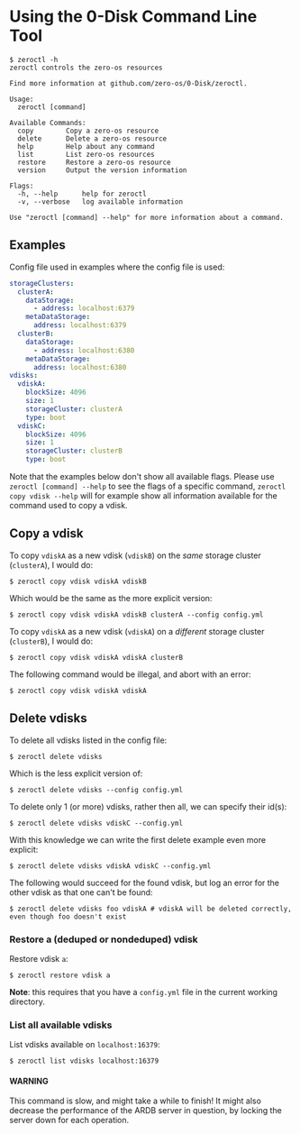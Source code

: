 # Using the 0-Disk Command Line Tool

```
$ zeroctl -h
zeroctl controls the zero-os resources

Find more information at github.com/zero-os/0-Disk/zeroctl.

Usage:
  zeroctl [command]

Available Commands:
  copy        Copy a zero-os resource
  delete      Delete a zero-os resource
  help        Help about any command
  list        List zero-os resources
  restore     Restore a zero-os resource
  version     Output the version information

Flags:
  -h, --help      help for zeroctl
  -v, --verbose   log available information

Use "zeroctl [command] --help" for more information about a command.
```

## Examples

Config file used in examples where the config file is used:

```yaml
storageClusters:
  clusterA:
    dataStorage:
      - address: localhost:6379
    metaDataStorage:
      address: localhost:6379
  clusterB:
    dataStorage:
      - address: localhost:6380
    metaDataStorage:
      address: localhost:6380
vdisks:
  vdiskA:
    blockSize: 4096
    size: 1
    storageCluster: clusterA
    type: boot
  vdiskC:
    blockSize: 4096
    size: 1
    storageCluster: clusterB
    type: boot
```

Note that the examples below don't show all available flags.
Please use `zeroctl [command] --help` to see the flags of a specific command,
`zeroctl copy vdisk --help` will for example show all information available for the
command used to copy a vdisk.

## Copy a vdisk

To copy `vdiskA` as a new vdisk (`vdiskB`) on the _same_ storage cluster (`clusterA`), I would do:

```
$ zeroctl copy vdisk vdiskA vdiskB
```

Which would be the same as the more explicit version:

```
$ zeroctl copy vdisk vdiskA vdiskB clusterA --config config.yml
```

To copy `vdiskA` as a new vdisk (`vdiskA`) on a _different_ storage cluster (`clusterB`), I would do:

```
$ zeroctl copy vdisk vdiskA vdiskA clusterB
```

The following command would be illegal, and abort with an error:

```
$ zeroctl copy vdisk vdiskA vdiskA
```

## Delete vdisks

To delete all vdisks listed in the config file:

```
$ zeroctl delete vdisks
```

Which is the less explicit version of:

```
$ zeroctl delete vdisks --config config.yml
```

To delete only 1 (or more) vdisks, rather then all, we can specify their id(s):

```
$ zeroctl delete vdisks vdiskC --config.yml
```

With this knowledge we can write the first delete example even more explicit:

```
$ zeroctl delete vdisks vdiskA vdiskC --config.yml
```

The following would succeed for the found vdisk, but log an error for the other vdisk as that one can't be found:

```
$ zeroctl delete vdisks foo vdiskA # vdiskA will be deleted correctly, even though foo doesn't exist
```

### Restore a (deduped or nondeduped) vdisk

Restore vdisk `a`:

```
$ zeroctl restore vdisk a
```

**Note**: this requires that you have a `config.yml` file in the current working directory.

### List all available vdisks

List vdisks available on `localhost:16379`:

```
$ zeroctl list vdisks localhost:16379
```

#### WARNING

This command is slow, and might take a while to finish!
It might also decrease the performance of the ARDB server
in question, by locking the server down for each operation.
